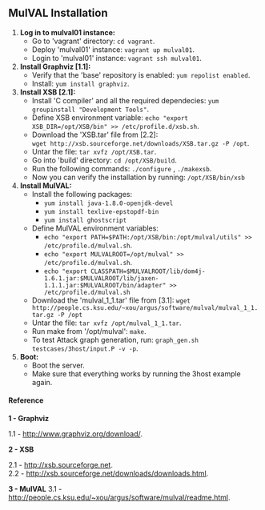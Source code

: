 ## MulVAL Installation

1. **Log in to mulval01 instance:**
    - Go to 'vagrant' directory: `cd vagrant`.
    - Deploy 'mulval01' instance: `vagrant up mulval01`.
    - Login to 'mulval01' instance: `vagrant ssh mulval01`.
2. **Install Graphviz [1.1]:**
    - Verify that the 'base' repository is enabled: `yum repolist enabled`.
    - Install: `yum install graphviz`.
3. **Install XSB [2.1]:**
    - Install 'C compiler' and all the required dependecies: `yum groupinstall "Development Tools"`.
    - Define XSB environment variable: `echo "export XSB_DIR=/opt/XSB/bin" >> /etc/profile.d/xsb.sh`.
    - Download the 'XSB.tar' file from [2.2]:   
    `wget http://xsb.sourceforge.net/downloads/XSB.tar.gz -P /opt`.
    - Untar the file: `tar xvfz /opt/XSB.tar`.
    - Go into 'build' directory: `cd /opt/XSB/build`.
    - Run the following commands: `./configure` , `./makexsb`.
    - Now you can verify the installation by running: `/opt/XSB/bin/xsb`
4. **Install MulVAL:**
    - Install the following packages:
        - `yum install java-1.8.0-openjdk-devel`
        - `yum install texlive-epstopdf-bin`
        - `yum install ghostscript`
    - Define MulVAL environment variables: 
        - `echo "export PATH=$PATH:/opt/XSB/bin:/opt/mulval/utils" >> /etc/profile.d/mulval.sh`.
        - `echo "export MULVALROOT=/opt/mulval" >> /etc/profile.d/mulval.sh`.
        - `echo "export CLASSPATH=$MULVALROOT/lib/dom4j-1.6.1.jar:$MULVALROOT/lib/jaxen-1.1.1.jar:$MULVALROOT/bin/adapter" >> /etc/profile.d/mulval.sh`
    - Download the 'mulval_1_1.tar' file from [3.1]: 
    `wget http://people.cs.ksu.edu/~xou/argus/software/mulval/mulval_1_1.tar.gz -P /opt`
    - Untar the file: `tar xvfz /opt/mulval_1_1.tar`.
    - Run make from '/opt/mulval': `make`.
    - To test Attack graph generation, run: `graph_gen.sh testcases/3host/input.P -v -p`.
5. **Boot:** 
    - Boot the server.
    - Make sure that everything works by running the 3host example again.


#### Reference

**1 - Graphviz**

1.1 - http://www.graphviz.org/download/. 

**2 - XSB**

2.1 - http://xsb.sourceforge.net.  
2.2 - http://xsb.sourceforge.net/downloads/downloads.html. 

**3 - MulVAL**
3.1 - http://people.cs.ksu.edu/~xou/argus/software/mulval/readme.html. 

